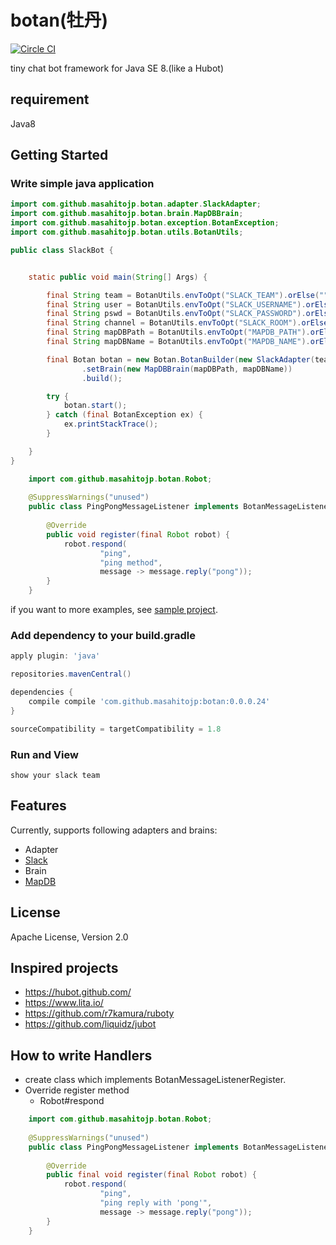 # botan(牡丹)

[![Circle CI](https://circleci.com/gh/masahitojp/botan.svg?style=svg)](https://circleci.com/gh/masahitojp/botan)

tiny chat bot framework for Java SE 8.(like a Hubot)

## requirement

Java8

## Getting Started

### Write simple java application

```java
import com.github.masahitojp.botan.adapter.SlackAdapter;
import com.github.masahitojp.botan.brain.MapDBBrain;
import com.github.masahitojp.botan.exception.BotanException;
import com.github.masahitojp.botan.utils.BotanUtils;

public class SlackBot {


	static public void main(String[] Args) {

        final String team = BotanUtils.envToOpt("SLACK_TEAM").orElse("");
        final String user = BotanUtils.envToOpt("SLACK_USERNAME").orElse("");
        final String pswd = BotanUtils.envToOpt("SLACK_PASSWORD").orElse("");
        final String channel = BotanUtils.envToOpt("SLACK_ROOM").orElse("");
        final String mapDBPath = BotanUtils.envToOpt("MAPDB_PATH").orElse("botanDB");
        final String mapDBName = BotanUtils.envToOpt("MAPDB_NAME").orElse(team);

        final Botan botan = new Botan.BotanBuilder(new SlackAdapter(team, user, pswd, channel))
                .setBrain(new MapDBBrain(mapDBPath, mapDBName))
                .build();

        try {
            botan.start();
        } catch (final BotanException ex) {
            ex.printStackTrace();
        }

	}
}
```

```java
    import com.github.masahitojp.botan.Robot;
    
    @SuppressWarnings("unused")
    public class PingPongMessageListener implements BotanMessageListenerRegister {
    
        @Override
        public void register(final Robot robot) {
            robot.respond(
                    "ping",
                    "ping method",
                    message -> message.reply("pong"));
        }
    }
```
if you want to more examples, see [sample project](https://github.com/masahitojp/botan-example).

### Add dependency to your build.gradle

```groovy
apply plugin: 'java'

repositories.mavenCentral()

dependencies {
	compile compile 'com.github.masahitojp:botan:0.0.0.24'
}

sourceCompatibility = targetCompatibility = 1.8
```

### Run and View

    show your slack team


## Features
Currently, supports following adapters and brains:

 * Adapter
  * [Slack](https://slack.com/)
 * Brain
  * [MapDB](http://www.mapdb.org/)

## License

Apache License, Version 2.0

## Inspired projects

* https://hubot.github.com/
* https://www.lita.io/
* https://github.com/r7kamura/ruboty
* https://github.com/liquidz/jubot

## How to write Handlers

* create class which implements BotanMessageListenerRegister.
* Override register method
  * Robot#respond
  
```java
    import com.github.masahitojp.botan.Robot;
    
    @SuppressWarnings("unused")
    public class PingPongMessageListener implements BotanMessageListenerRegister {
    
        @Override
        public final void register(final Robot robot) {
            robot.respond(
                    "ping",
                    "ping reply with 'pong'",
                    message -> message.reply("pong"));
        }
    }
```
